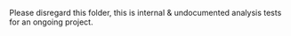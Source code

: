 Please disregard this folder, this is internal & undocumented analysis tests for an ongoing project.
